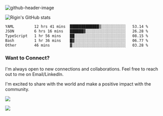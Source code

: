 
![github-header-image](https://github.com/riginoommen/riginoommen/assets/3840244/889cae65-df55-4cda-86cc-bf21bf1f2e96)

![Rigin's GitHub stats](https://github-readme-stats.vercel.app/api?username=riginoommen\&show_icons=true\&show=reviews,discussions_started,discussions_answered,prs_merged,prs_merged_percentage)


<!--START_SECTION:waka-->

```txt
YAML         12 hrs 41 mins  █████████████▒░░░░░░░░░░░   53.14 %
JSON         6 hrs 16 mins   ██████▓░░░░░░░░░░░░░░░░░░   26.28 %
TypeScript   1 hr 56 mins    ██░░░░░░░░░░░░░░░░░░░░░░░   08.15 %
Bash         1 hr 36 mins    █▓░░░░░░░░░░░░░░░░░░░░░░░   06.77 %
Other        46 mins         ▓░░░░░░░░░░░░░░░░░░░░░░░░   03.28 %
```

<!--END_SECTION:waka-->

### Want to Connect?

I'm always open to new connections and collaborations. Feel free to reach out to me on Email/LinkedIn.

I'm excited to share with the world and make a positive impact with the community.

![](https://komarev.com/ghpvc/?username=riginoommen)

![](https://hit.yhype.me/github/profile?user_id=3840244)

